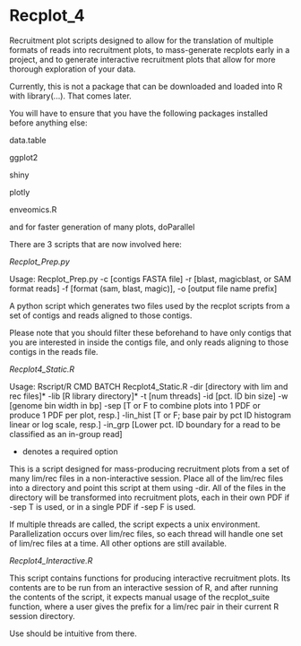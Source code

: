 # Recplot_4
Recruitment plot scripts designed to allow for the translation of multiple formats of reads into recruitment plots, to mass-generate recplots early in a project, and to generate interactive recruitment plots that allow for more thorough exploration of your data.

Currently, this is not a package that can be downloaded and loaded into R with library(...). That comes later.

You will have to ensure that you have the following packages installed before anything else:

data.table

ggplot2

shiny

plotly

enveomics.R

and for faster generation of many plots, doParallel

There are 3 scripts that are now involved here:

*Recplot_Prep.py*

Usage: Recplot_Prep.py -c [contigs FASTA file] -r [blast, magicblast, or SAM format reads] -f [format (sam, blast, magic)], -o [output file name prefix]

A python script which generates two files used by the recplot scripts from a set of contigs and reads aligned to those contigs. 

Please note that you should filter these beforehand to have only contigs that you are interested in inside the contigs file, and only reads aligning to those contigs in the reads file.

*Recplot4_Static.R*

Usage: Rscript/R CMD BATCH Recplot4_Static.R -dir [directory with lim and rec files]* -lib [R library directory]* -t [num threads] -id [pct. ID bin size] -w [genome bin width in bp] -sep [T or F to combine plots into 1 PDF or produce 1 PDF per plot, resp.] -lin_hist [T or F; base pair by pct ID histogram linear or log scale, resp.] -in_grp [Lower pct. ID boundary for a read to be classified as an in-group read]

* denotes a required option

This is a script designed for mass-producing recruitment plots from a set of many lim/rec files in a non-interactive session. Place all of the lim/rec files into a directory and point this script at them using -dir. All of the files in the directory will be transformed into recruitment plots, each in their own PDF if -sep T is used, or in a single PDF if -sep F is used.

If multiple threads are called, the script expects a unix environment. Parallelization occurs over lim/rec files, so each thread will handle one set of lim/rec files at a time. All other options are still available.

*Recplot4_Interactive.R*

This script contains functions for producing interactive recruitment plots. Its contents are to be run from an interactive session of R, and after running the contents of the script, it expects manual usage of the recplot_suite function, where a user gives the prefix for a lim/rec pair in their current R session directory.

Use should be intuitive from there.
